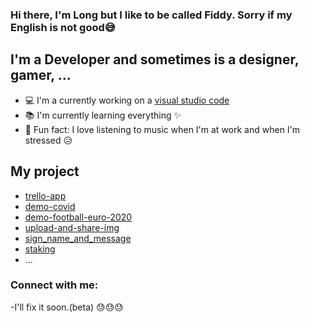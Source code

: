 ### Hi there, I'm Long but I like to be called Fiddy. Sorry if my English is not good😅

## I'm a Developer and sometimes is a designer, gamer, ...

- 💻 I'm a currently working on a [visual studio code](https://code.visualstudio.com/)
- 📚 I'm currently learning everything ✨
- 🎲 Fun fact: I love listening to music when I'm at work and when I'm stressed 😥

## My project
- [trello-app](https://github.com/Fiddy2112/mern-trello-app)
- [demo-covid](https://github.com/Fiddy2112/demo-covid)
- [demo-football-euro-2020](https://github.com/Fiddy2112/demo-football-euro202)
- [upload-and-share-img](https://github.com/Fiddy2112/upload_and_share_img)
- [sign_name_and_message](https://github.com/Fiddy2112/sign_name_and_message)
- [staking](https://github.com/Fiddy2112/staking)
- ...

### Connect with me:

<!-- -I'll fix it soon. 😓😓😓 -->
-I'll fix it soon.(beta) 😓😓😓
